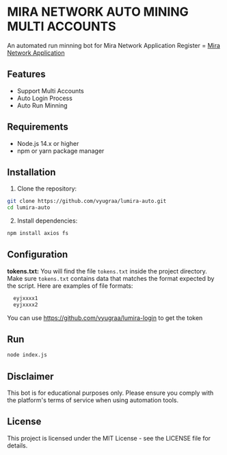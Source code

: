 # MIRA NETWORK AUTO MINING MULTI ACCOUNTS

An automated run minning bot for Mira Network Application
Register = [Mira Network Application](https://play.google.com/store/apps/details?id=com.lumira_mobile&hl=id&pli=1)

## Features

-  Support Multi Accounts
-  Auto Login Process
-  Auto Run Minning

## Requirements

- Node.js 14.x or higher
- npm or yarn package manager

## Installation

1. Clone the repository:
```bash
git clone https://github.com/vyugraa/lumira-auto.git
cd lumira-auto
```

2. Install dependencies:
```bash
npm install axios fs
```

## Configuration


**tokens.txt:** You will find the file `tokens.txt` inside the project directory. Make sure `tokens.txt` contains data that matches the format expected by the script. Here are examples of file formats:
  ```bash
    eyjxxxx1
    eyjxxxx2
  ```
You can use https://github.com/vyugraa/lumira-login to get the token

## Run

```bash
node index.js
```

## Disclaimer

This bot is for educational purposes only. Please ensure you comply with the platform's terms of service when using automation tools.

## License

This project is licensed under the MIT License - see the LICENSE file for details.
